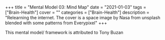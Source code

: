+++
title = "Mental Model 03: Mind Map"
date = "2021-01-03"
tags = ["Brain-Health"]
cover = ""
categories = ["Brain-Health"]
description = "Relearning the internet. The cover is a space image by Nasa from unsplash blended with some patterns from Everypixel"
+++

This mental model/ framework is attributed to Tony Buzan
